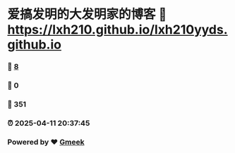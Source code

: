 # 爱搞发明的大发明家的博客 :link: https://lxh210.github.io/lxh210yyds.github.io 
### :page_facing_up: [8](https://lxh210.github.io/lxh210yyds.github.io/tag.html) 
### :speech_balloon: 0 
### :hibiscus: 351 
### :alarm_clock: 2025-04-11 20:37:45 
### Powered by :heart: [Gmeek](https://github.com/Meekdai/Gmeek)

